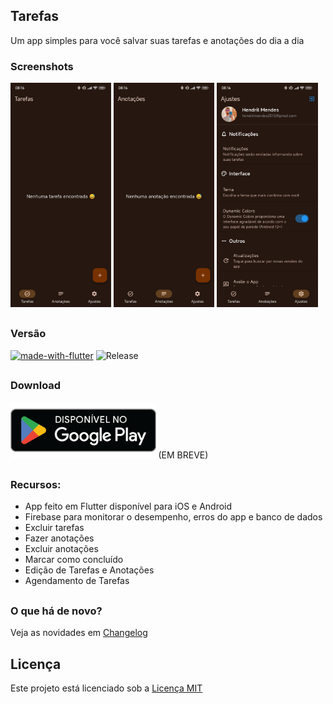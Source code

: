 ## Tarefas
Um app simples para você salvar suas tarefas e anotações do dia a dia

### Screenshots

<img src="screenshots/preview.jpeg?raw=true" width="32%"> <img src="screenshots/preview2.jpeg?raw=true" width="32%"> <img src="screenshots/preview3.jpeg?raw=true" width="32%">

##

### Versão
[![made-with-flutter](https://img.shields.io/badge/Made%20with-Flutter-1f425f.svg)](https://flutter.dev/)
![Release](https://img.shields.io/github/v/release/hendrilmendes/Tarefas)
##

### Download

[<img src="img/get_google-play.png"
     alt="Baixar pela Google Play"
     height="90">](https://play.google.com/store/apps/details?id=com.github.hendrilmendes.tarefas)
      (EM BREVE)
##

### Recursos:

* App feito em Flutter disponível para iOS e Android
* Firebase para monitorar o desempenho, erros do app e banco de dados
* Excluir tarefas
* Fazer anotações
* Excluir anotações
* Marcar como concluído
* Edição de Tarefas e Anotações
* Agendamento de Tarefas
##

### O que há de novo?

Veja as novidades em [Changelog](CHANGELOG.md)
##

## Licença
Este projeto está licenciado sob a [Licença MIT](LICENSE.md)
